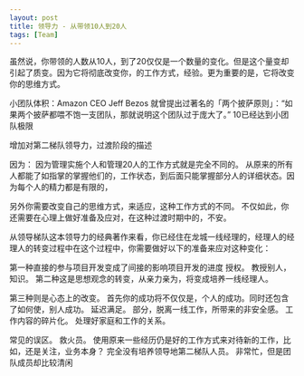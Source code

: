 ```yaml
---
layout: post
title: 领导力 - 从带领10人到20人
tags: [Team]
---
```


虽然说，你带领的人数从10人，到了20仅仅是一个数量的变化。但是这个量变却引起了质变。因为它将彻底改变你，的工作方式，经验。更为重要的是，它将改变你的思维方式。

小团队体积：Amazon CEO Jeff Bezos 就曾提出过著名的「两个披萨原则」：“如果两个披萨都喂不饱一支团队，那就说明这个团队过于庞大了。”
10已经达到小团队极限

增加对第二梯队领导力，过渡阶段的描述

因为：
因为管理实施个人和管理20人的工作方式就是完全不同的。
从原来的所有人都能了如指掌的掌握他们的，工作状态，到后面只能掌握部分人的详细状态。因为每个人的精力都是有限的，

另外你需要改变自己的思维方式，来适应，这种工作方式的不同。
不仅如此，你还需要在心理上做好准备及应对，在这种过渡时期中的，不安。

从领导梯队这本领导力的经典著作来看，你已经住在龙城一线经理的，经理人的经理人的转变过程中在这个过程中，你需要做好以下的准备来应对这种变化：

第一种直接的参与项目开发变成了间接的影响项目开发的进度
授权。
教授别人，知识。
第二种这是思想观念的转变，从亲力亲为，将变成培养一线经理人。

第三种则是心态上的改变。
首先你的成功将不仅仅是，个人的成功。同时还包含了如何使，别人成功。
延迟满足。
部分，脱离一线工作，所带来的非安全感。
工作内容的碎片化。
处理好家庭和工作的关系。

常见的误区。
救火员。
使用原来一些经历仍是好的工作方式来对待新的工作，比如，还是关注，业务本身？
完全没有培养领导地第二梯队人员。
非常忙，但是团队成员却比较清闲